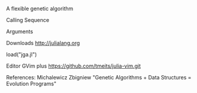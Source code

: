 A flexible genetic algorithm

Calling Sequence

Arguments

Downloads http://julialang.org

load("jga.jl")

Editor GVim plus https://github.com/tmeits/julia-vim.git

References: Michalewicz Zbigniew "Genetic Algorithms + Data Structures = Evolution Programs"


